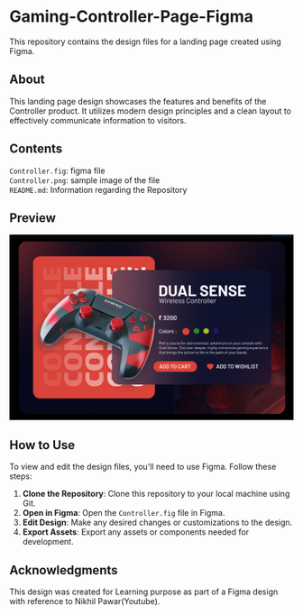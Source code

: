 # Gaming-Controller-Page-Figma
This repository contains the design files for a landing page created using Figma.

## About
This landing page design showcases the features and benefits of the Controller product. It utilizes modern design principles and a clean layout to effectively communicate information to visitors.

## Contents
`Controller.fig`: figma file
<br>
`Controller.png`: sample image of the file
<br>
`README.md`: Information regarding the Repository

## Preview
![Controller Landing Page Preview](https://github.com/SANJAYSS-SRM-26/Gaming-Controller-Page-Figma/blob/main/Controller.png)

## How to Use
To view and edit the design files, you'll need to use Figma. Follow these steps:
1. **Clone the Repository**: Clone this repository to your local machine using Git.
2. **Open in Figma**: Open the `Controller.fig` file in Figma.
3. **Edit Design**: Make any desired changes or customizations to the design.
4. **Export Assets**: Export any assets or components needed for development.

## Acknowledgments
This design was created for Learning purpose as part of a Figma design with reference to Nikhil Pawar(Youtube).
